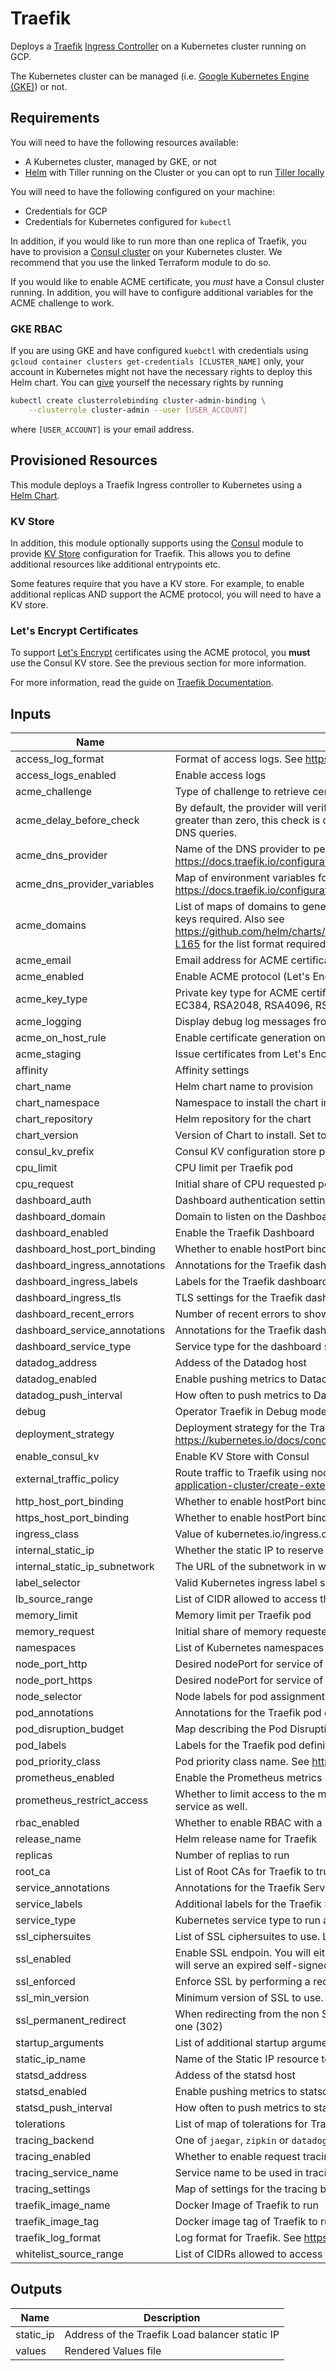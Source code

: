 # Traefik

Deploys a [Traefik](https://traefik.io/)
[Ingress Controller](https://docs.traefik.io/user-guide/kubernetes/) on a Kubernetes cluster running
on GCP.

The Kubernetes cluster can be managed
(i.e. [Google Kubernetes Engine (GKE)](https://cloud.google.com/kubernetes-engine/)) or not.

## Requirements

You will need to have the following resources available:

- A Kubernetes cluster, managed by GKE, or not
- [Helm](https://helm.sh/) with Tiller running on the Cluster or you can opt to run
    [Tiller locally](https://docs.helm.sh/using_helm/#running-tiller-locally)

You will need to have the following configured on your machine:

- Credentials for GCP
- Credentials for Kubernetes configured for `kubectl`

In addition, if you would like to run more than one replica of Traefik, you have to provision a
[Consul cluster](../consul) on your Kubernetes cluster. We recommend that you use the linked
Terraform module to do so.

If you would like to enable ACME certificate, you _must_ have a Consul cluster running. In addition,
you will have to configure additional variables for the ACME challenge to work.

### GKE RBAC

If you are using GKE and have configured `kuebctl` with credentials using
`gcloud container clusters get-credentials [CLUSTER_NAME]` only, your account in Kubernetes might
not have the necessary rights to deploy this Helm chart. You can
[give](https://cloud.google.com/kubernetes-engine/docs/how-to/role-based-access-control#prerequisites_for_using_role-based_access_control)
yourself the necessary rights by running

```bash
kubectl create clusterrolebinding cluster-admin-binding \
    --clusterrole cluster-admin --user [USER_ACCOUNT]
```

where `[USER_ACCOUNT]` is your email address.

## Provisioned Resources

This module deploys a Traefik Ingress controller to Kubernetes using a
[Helm Chart](https://github.com/helm/charts/tree/master/stable/traefik).

### KV Store

In addition, this module optionally supports using the [Consul](../consul) module to provide
[KV Store](https://docs.traefik.io/user-guide/kv-config) configuration for Traefik. This allows you
to define additional resources like additional entrypoints etc.

Some features require that you have a KV store. For example, to enable additional replicas AND
support the ACME protocol, you will need to have a KV store.

### Let's Encrypt Certificates

To support [Let's Encrypt](https://letsencrypt.org/) certificates using the ACME protocol, you
__must__ use the Consul KV store. See the previous section for more information.

For more information, read the guide on [Traefik Documentation](https://docs.traefik.io/configuration/acme/).

## Inputs

| Name | Description | Type | Default | Required |
|------|-------------|:----:|:-----:|:-----:|
| access\_log\_format | Format of access logs. See https://docs.traefik.io/configuration/logs/#access-logs | string | `"json"` | no |
| access\_logs\_enabled | Enable access logs | string | `"true"` | no |
| acme\_challenge | Type of challenge to retrieve certificates. See https://docs.traefik.io/configuration/acme/#acme-challenge | string | `"httpChallenge"` | no |
| acme\_delay\_before\_check | By default, the provider will verify the TXT DNS challenge record before letting ACME verify. If acme_delay_before_check is greater than zero, this check is delayed for the configured duration in seconds. Useful when Traefik cannot resolve external DNS queries. | string | `"0"` | no |
| acme\_dns\_provider | Name of the DNS provider to perform DNS record modification for the DNS-01 challenge. See https://docs.traefik.io/configuration/acme/#dnschallenge | string | `"gcloud"` | no |
| acme\_dns\_provider\_variables | Map of environment variables for the DNS provider to perform the DNS challengt. See https://docs.traefik.io/configuration/acme/#dnschallenge | map | `<map>` | no |
| acme\_domains | List of maps of domains to generate ACME certificates for. See https://docs.traefik.io/configuration/acme/#domains for the keys required. Also see https://github.com/helm/charts/blob/15493df5ad0e38da7301bcb4979a07a0dbe5a73c/stable/traefik/values.yaml#L156-L165 for the list format required | list | `<list>` | no |
| acme\_email | Email address for ACME certificates | string | `""` | no |
| acme\_enabled | Enable ACME protocol (Let's Encrypt) | string | `"false"` | no |
| acme\_key\_type | Private key type for ACME certificates. Make sure your SSL ciphersuites supports the key type. Available values : EC256, EC384, RSA2048, RSA4096, RSA8192 | string | `"RSA4096"` | no |
| acme\_logging | Display debug log messages from the ACME client library | string | `"true"` | no |
| acme\_on\_host\_rule | Enable certificate generation on frontend Host rules. See https://docs.traefik.io/configuration/acme/#onhostrule | string | `"true"` | no |
| acme\_staging | Issue certificates from Let's Encrypt staging server | string | `"false"` | no |
| affinity | Affinity settings | map | `<map>` | no |
| chart\_name | Helm chart name to provision | string | `"stable/traefik"` | no |
| chart\_namespace | Namespace to install the chart into | string | `"kube-system"` | no |
| chart\_repository | Helm repository for the chart | string | `""` | no |
| chart\_version | Version of Chart to install. Set to empty to install the latest version | string | `"1.59.2"` | no |
| consul\_kv\_prefix | Consul KV configuration store prefix | string | `"traefik"` | no |
| cpu\_limit | CPU limit per Traefik pod | string | `"100m"` | no |
| cpu\_request | Initial share of CPU requested per Traefik pod | string | `"100m"` | no |
| dashboard\_auth | Dashboard authentication settings. See https://docs.traefik.io/configuration/api/#authentication | map | `<map>` | no |
| dashboard\_domain | Domain to listen on the Dashboard Ingress | string | `""` | no |
| dashboard\_enabled | Enable the Traefik Dashboard | string | `"false"` | no |
| dashboard\_host\_port\_binding | Whether to enable hostPort binding to host for dashboard. | string | `"false"` | no |
| dashboard\_ingress\_annotations | Annotations for the Traefik dashboard Ingress definition, specified as a map | map | `<map>` | no |
| dashboard\_ingress\_labels | Labels for the Traefik dashboard Ingress definition, specified as a map | map | `<map>` | no |
| dashboard\_ingress\_tls | TLS settings for the Traefik dashboard Ingress definition | map | `<map>` | no |
| dashboard\_recent\_errors | Number of recent errors to show in the ‘Health’ tab | string | `"10"` | no |
| dashboard\_service\_annotations | Annotations for the Traefik dashboard Service definition, specified as a map | map | `<map>` | no |
| dashboard\_service\_type | Service type for the dashboard service | string | `"ClusterIP"` | no |
| datadog\_address | Addess of the Datadog host | string | `""` | no |
| datadog\_enabled | Enable pushing metrics to Datadog | string | `"false"` | no |
| datadog\_push\_interval | How often to push metrics to Datadog. | string | `"10s"` | no |
| debug | Operator Traefik in Debug mode. | string | `"false"` | no |
| deployment\_strategy | Deployment strategy for the Traefik pods. See https://kubernetes.io/docs/concepts/workloads/controllers/deployment/#strategy | map | `<map>` | no |
| enable\_consul\_kv | Enable KV Store with Consul | string | `"false"` | no |
| external\_traffic\_policy | Route traffic to Traefik using node-local or cluster-wide endpoints. See https://kubernetes.io/docs/tasks/access-application-cluster/create-external-load-balancer/#preserving-the-client-source-ip | string | `"Cluster"` | no |
| http\_host\_port\_binding | Whether to enable hostPort binding to host for http. | string | `"false"` | no |
| https\_host\_port\_binding | Whether to enable hostPort binding to host for https. | string | `"false"` | no |
| ingress\_class | Value of kubernetes.io/ingress.class annotation to watch - must start with traefik if set | string | `"traefik"` | no |
| internal\_static\_ip | Whether the static IP to reserve is internal | string | `"false"` | no |
| internal\_static\_ip\_subnetwork | The URL of the subnetwork in which to reserve the internal static address | string | `""` | no |
| label\_selector | Valid Kubernetes ingress label selector to watch | string | `""` | no |
| lb\_source\_range | List of CIDR allowed to access the Network Load balancer. This setting is enforced by GCP Network LB | list | `<list>` | no |
| memory\_limit | Memory limit per Traefik pod | string | `"30Mi"` | no |
| memory\_request | Initial share of memory requested per Traefik pod | string | `"20Mi"` | no |
| namespaces | List of Kubernetes namespaces to watch | list | `<list>` | no |
| node\_port\_http | Desired nodePort for service of type NodePort used for http requests. Blank will assign a dynamic port | string | `"80"` | no |
| node\_port\_https | Desired nodePort for service of type NodePort used for https requests. Blank will assign a dynamic port | string | `"443"` | no |
| node\_selector | Node labels for pod assignment | map | `<map>` | no |
| pod\_annotations | Annotations for the Traefik pod definition | map | `<map>` | no |
| pod\_disruption\_budget | Map describing the Pod Disruption Budget. See https://kubernetes.io/docs/tasks/run-application/configure-pdb/ | map | `<map>` | no |
| pod\_labels | Labels for the Traefik pod definition | map | `<map>` | no |
| pod\_priority\_class | Pod priority class name. See https://kubernetes.io/docs/concepts/configuration/pod-priority-preemption/ | string | `""` | no |
| prometheus\_enabled | Enable the Prometheus metrics server | string | `"false"` | no |
| prometheus\_restrict\_access | Whether to limit access to the metrics port (8080) to the dashboard service. When false, it is accessible on the main Traefik service as well. | string | `"true"` | no |
| rbac\_enabled | Whether to enable RBAC with a specific cluster role and binding for Traefik | string | `"true"` | no |
| release\_name | Helm release name for Traefik | string | `"traefik"` | no |
| replicas | Number of replias to run | string | `"1"` | no |
| root\_ca | List of Root CAs for Traefik to trust when encountering backends. Put the contents into the variable | list | `<list>` | no |
| service\_annotations | Annotations for the Traefik Service definition, specified as a map | map | `<map>` | no |
| service\_labels | Additional labels for the Traefik Service definition, specified as a map. | map | `<map>` | no |
| service\_type | Kubernetes service type to run as. `NodePort` or `LoadBalancer`. | string | `"LoadBalancer"` | no |
| ssl\_ciphersuites | List of SSL ciphersuites to use. Leave empty for default. This must match the type of key you use for your certificates | list | `<list>` | no |
| ssl\_enabled | Enable SSL endpoin. You will either need to use the Let's Encrypt ACME certificates or provide your own. Otherwise, Traefik will serve an expired self-signed certificatre | string | `"true"` | no |
| ssl\_enforced | Enforce SSL by performing a redirect from the non SSL endpoint | string | `"true"` | no |
| ssl\_min\_version | Minimum version of SSL to use. See https://docs.traefik.io/configuration/entrypoints/#specify-minimum-tls-version | string | `"VersionTLS12"` | no |
| ssl\_permanent\_redirect | When redirecting from the non SSL endpoint to the SSL endpoint, use a permanent redirect (301) instead of a temporary one (302) | string | `"true"` | no |
| startup\_arguments | List of additional startup arguments for the Traefik pods | list | `<list>` | no |
| static\_ip\_name | Name of the Static IP resource to deploy for the Network LB | string | n/a | yes |
| statsd\_address | Addess of the statsd host | string | `""` | no |
| statsd\_enabled | Enable pushing metrics to statsd | string | `"false"` | no |
| statsd\_push\_interval | How often to push metrics to statsd. | string | `"10s"` | no |
| tolerations | List of map of tolerations for Traefik Pods. See https://kubernetes.io/docs/concepts/configuration/taint-and-toleration/ | list | `<list>` | no |
| tracing\_backend | One of `jaegar`, `zipkin` or `datadog` | string | `""` | no |
| tracing\_enabled | Whether to enable request tracing | string | `"false"` | no |
| tracing\_service\_name | Service name to be used in tracing backend | string | `"traefik"` | no |
| tracing\_settings | Map of settings for the tracing backend. See `templates/values.yaml` for information | map | `<map>` | no |
| traefik\_image\_name | Docker Image of Traefik to run | string | `"traefik"` | no |
| traefik\_image\_tag | Docker image tag of Traefik to run | string | `"1.7-alpine"` | no |
| traefik\_log\_format | Log format for Traefik. See https://docs.traefik.io/configuration/logs/#traefik-logs | string | `"json"` | no |
| whitelist\_source\_range | List of CIDRs allowed to access the Traefik Load balancer. This setting is enforced by Traefik. | list | `<list>` | no |

## Outputs

| Name | Description |
|------|-------------|
| static\_ip | Address of the Traefik Load balancer static IP |
| values | Rendered Values file |
